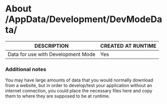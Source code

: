 ﻿# About /AppData/Development/DevModeData/
| DESCRIPTION                        | CREATED AT RUNTIME |
|------------------------------------|--------------------|
| Data for use with Development Mode | Yes                |

### Additional notes
You may have large amounts of data that you would normally download from a website, but in order to develop/test your
application without an internet connection, you could place the necessary files here and copy them to where they are
supposed to be at runtime.